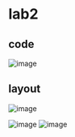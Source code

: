 # lab2

## code 

![image](https://user-images.githubusercontent.com/92077799/144267312-73ae9908-1546-4994-beea-e6a70d2c5579.png)

## layout
![image](https://user-images.githubusercontent.com/92077799/144267382-5a430431-625c-4f64-9903-50b7ef1b6915.png)

![image](https://user-images.githubusercontent.com/92077799/144267392-4520bbb3-5110-4021-8757-89b964768888.png)
![image](https://user-images.githubusercontent.com/92077799/144267417-bb62ccef-1609-4760-b316-e11ecd20e03f.png)
